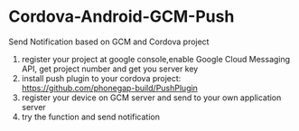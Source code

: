 # Cordova-Android-GCM-Push
Send Notification based on GCM and Cordova project


1. register your project at google console,enable Google Cloud Messaging API, get project number and get you server key
2. install push plugin to your cordova project: https://github.com/phonegap-build/PushPlugin
3. register your device on GCM server and send to your own application server
4. try the function and send notification
